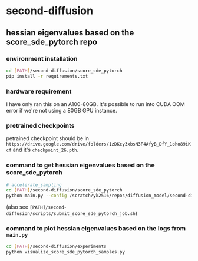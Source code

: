 # second-diffusion

## hessian eigenvalues based on the score_sde_pytorch repo

### environment installation

```bash
cd [PATH]/second-diffusion/score_sde_pytorch
pip install -r requirements.txt
```

### hardware requirement

I have only ran this on an A100-80GB. It's possible to run into CUDA OOM error if we're not using a 80GB GPU instance. 

### pretrained checkpoints

petrained checkpoint should be in `https://drive.google.com/drive/folders/1zDKcy3xbsN3F4AfyB_DfY_1oho89iKcf` and it's `checkpoint_26.pth`.

### command to get hessian eigenvalues based on the score_sde_pytorch

```bash
# accelerate_sampling
cd [PATH]/second-diffusion/score_sde_pytorch
python main.py --config /scratch/yk2516/repos/diffusion_model/second-diffusion/score_sde_pytorch/configs/vp/ddpm/cifar10.py --eval_folder eval --mode sampling --workdir /scratch/yk2516/repos/diffusion_model/second-diffusion/score_sde_pytorch/work_dir
```
(also see `[PATH]/second-diffusion/scripts/submit_score_sde_pytorch_job.sh`)

### command to plot hessian eigenvalues based on the logs from `main.py`

```bash
cd [PATH]/second-diffusion/experiments
python visualize_score_sde_pytorch_samples.py
```
